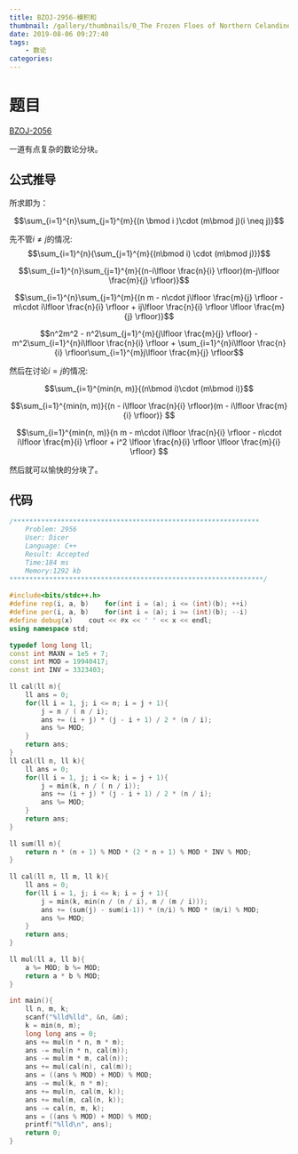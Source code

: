 ```yaml
---
title: BZOJ-2956-模积和
thumbnail: /gallery/thumbnails/0_The Frozen Floes of Northern Celandine, Anton Fadeev_01.jpg
date: 2019-08-06 09:27:40
tags: 
    - 数论
categories: 
---
```


# 题目

[BZOJ-2056](https://www.lydsy.com/JudgeOnline/problem.php?id=2956)

一道有点复杂的数论分块。

<!--more-->

## 公式推导

所求即为：

$$\sum_{i=1}^{n}\sum_{j=1}^{m}{(n \bmod i )\cdot (m\bmod j)(i \neq j)}$$

先不管$i\neq j$的情况:
$$\sum_{i=1}^{n}(\sum_{j=1}^{m}{(n\bmod i) \cdot (m\bmod j)})$$

$$\sum_{i=1}^{n}\sum_{j=1}^{m}{(n-i\lfloor \frac{n}{i} \rfloor)(m-j\lfloor \frac{m}{j} \rfloor)}$$

$$\sum_{i=1}^{n}\sum_{j=1}^{m}{(n m - n\cdot j\lfloor \frac{m}{j} \rfloor - m\cdot i\lfloor \frac{n}{i} \rfloor + ij\lfloor \frac{n}{i} \rfloor \lfloor \frac{m}{j} \rfloor)}$$

$$n^2m^2 - n^2\sum_{j=1}^{m}{j\lfloor \frac{m}{j} \rfloor} - m^2\sum_{i=1}^{n}i\lfloor \frac{n}{i} \rfloor + \sum_{i=1}^{n}i\lfloor \frac{n}{i} \rfloor\sum_{i=1}^{m}j\lfloor \frac{m}{j} \rfloor$$

然后在讨论$i = j$的情况:

$$\sum_{i=1}^{min(n, m)}{(n\bmod i)\cdot (m\bmod i)}$$

$$\sum_{i=1}^{min(n, m)}{(n - i\lfloor \frac{n}{i} \rfloor)(m - i\lfloor \frac{m}{i} \rfloor)} $$

$$\sum_{i=1}^{min(n, m)}{n m - m\cdot i\lfloor \frac{n}{i} \rfloor - n\cdot i\lfloor \frac{m}{i} \rfloor + i^2 \lfloor \frac{n}{i} \rfloor \lfloor \frac{m}{i} \rfloor} $$

然后就可以愉快的分块了。

## 代码

~~~c++
/**************************************************************
    Problem: 2956
    User: Dicer
    Language: C++
    Result: Accepted
    Time:184 ms
    Memory:1292 kb
****************************************************************/
 
#include<bits/stdc++.h>
#define rep(i, a, b)    for(int i = (a); i <= (int)(b); ++i)
#define per(i, a, b)    for(int i = (a); i >= (int)(b); --i)
#define debug(x)    cout << #x << ' ' << x << endl;
using namespace std;
 
typedef long long ll;
const int MAXN = 1e5 + 7;
const int MOD = 19940417;
const int INV = 3323403;
 
ll cal(ll n){
    ll ans = 0;
    for(ll i = 1, j; i <= n; i = j + 1){
        j = n / ( n / i);
        ans += (i + j) * (j - i + 1) / 2 * (n / i);
        ans %= MOD;
    }
    return ans;
}
ll cal(ll n, ll k){
    ll ans = 0;
    for(ll i = 1, j; i <= k; i = j + 1){
        j = min(k, n / ( n / i));
        ans += (i + j) * (j - i + 1) / 2 * (n / i);
        ans %= MOD;
    }
    return ans;
}
 
ll sum(ll n){
    return n * (n + 1) % MOD * (2 * n + 1) % MOD * INV % MOD;
}
 
ll cal(ll n, ll m, ll k){
    ll ans = 0;
    for(ll i = 1, j; i <= k; i = j + 1){
        j = min(k, min(n / (n / i), m / (m / i)));
        ans += (sum(j) - sum(i-1)) * (n/i) % MOD * (m/i) % MOD;
        ans %= MOD;
    }
    return ans;
}
 
ll mul(ll a, ll b){
    a %= MOD; b %= MOD;
    return a * b % MOD;
}
 
int main(){
    ll n, m, k;
    scanf("%lld%lld", &n, &m);
    k = min(n, m);
    long long ans = 0;
    ans += mul(n * n, m * m);
    ans -= mul(n * n, cal(m));
    ans -= mul(m * m, cal(n));
    ans += mul(cal(n), cal(m));
    ans = ((ans % MOD) + MOD) % MOD;
    ans -= mul(k, n * m);
    ans += mul(n, cal(m, k));
    ans += mul(m, cal(n, k));
    ans -= cal(n, m, k);
    ans = ((ans % MOD) + MOD) % MOD;
    printf("%lld\n", ans);
    return 0;
}
~~~


